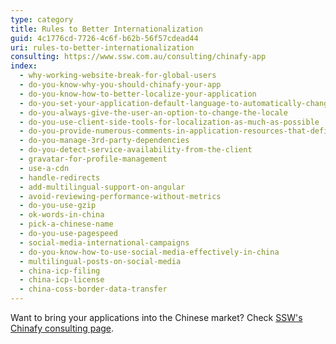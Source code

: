 ```yaml
---
type: category
title: Rules to Better Internationalization
guid: 4c1776cd-7726-4c6f-b62b-56f57cdead44
uri: rules-to-better-internationalization
consulting: https://www.ssw.com.au/consulting/chinafy-app
index:
  - why-working-website-break-for-global-users
  - do-you-know-why-you-should-chinafy-your-app
  - do-you-know-how-to-better-localize-your-application
  - do-you-set-your-application-default-language-to-automatically-change-to-local-language
  - do-you-always-give-the-user-an-option-to-change-the-locale
  - do-you-use-client-side-tools-for-localization-as-much-as-possible
  - do-you-provide-numerous-comments-in-application-resources-that-define-context
  - do-you-manage-3rd-party-dependencies
  - do-you-detect-service-availability-from-the-client
  - gravatar-for-profile-management
  - use-a-cdn
  - handle-redirects
  - add-multilingual-support-on-angular
  - avoid-reviewing-performance-without-metrics
  - do-you-use-gzip
  - ok-words-in-china
  - pick-a-chinese-name
  - do-you-use-pagespeed
  - social-media-international-campaigns
  - do-you-know-how-to-use-social-media-effectively-in-china
  - multilingual-posts-on-social-media
  - china-icp-filing
  - china-icp-license
  - china-coss-border-data-transfer
---
```


Want to bring your applications into the Chinese market? Check [SSW's Chinafy consulting page](https://www.ssw.com.au/consulting/chinafy-app).
